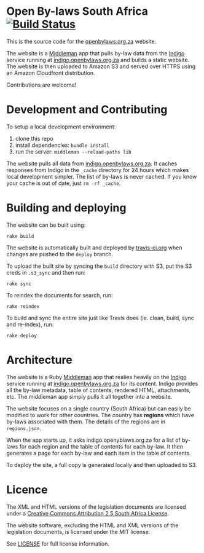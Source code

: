 # Open By-laws South Africa [![Build Status](https://travis-ci.org/longhotsummer/openbylaws.org.za.svg)](http://travis-ci.org/longhotsummer/openbylaws.org.za)

This is the source code for the [openbylaws.org.za](http://openbylaws.org.za) website.

The website is a [Middleman](http://middlemanapp.com) app that pulls by-law data from the [Indigo](https://github.com/Code4SA/indigo) service running at [indigo.openbylaws.org.za](http://indigo.openbylaws.org.za) and builds a static website. The website is then uploaded to Amazon S3 and served over HTTPS using
an Amazon Cloudfront distribution.

Contributions are welcome!

# Development and Contributing

To setup a local development environment:

1. clone this repo
2. install dependencies: `bundle install`
3. run the server: `middleman --reload-paths lib`

The website pulls all data from [indigo.openbylaws.org.za](http://indigo.openbylaws.org.za).
It caches responses from Indigo in the `_cache` directory for 24 hours which makes local development
simpler. The list of by-laws is never cached. If you know your cache is out of date, just `rm -rf _cache`.

# Building and deploying

The website can be built using:

    rake build

The website is automatically built and deployed by [travis-ci.org](https://travis-ci.org/longhotsummer/openbylaws.org.za) when changes are pushed to the `deploy` branch.

To upload the built site by syncing the `build` directory with S3,
put the S3 creds in `.s3_sync` and then run:

    rake sync

To reindex the documents for search, run:

    rake reindex

To build and sync the entire site just like Travis does (ie. clean, build, sync and re-index), run:

    rake deploy

# Architecture

The website is a Ruby [Middleman](http://middlemanapp.com) app that realies
heavily on the [Indigo](https://github.com/Code4SA/indigo) service running at
[indigo.openbylaws.org.za](http://indigo.openbylaws.org.za) for its content. Indigo
provides all the by-law metadata, table of contents, rendered HTML, attachments, etc.
The middleman app simply pulls it all together into a website.

The website focuses on a single country (South Africa) but can easily be modified
to work for other countries. The country has **regions** which have by-laws associated
with them. The details of the regions are in `regions.json`.

When the app starts up, it asks indigo.openyblaws.org.za for a list of by-laws
for each region and the table of contents for each by-law. It then generates a page
for each by-law and each item in the table of contents.

To deploy the site, a full copy is generated locally and then uploaded to S3.

# Licence

The XML and HTML versions of the legislation documents are licensed under a
[Creative Commons Attribution 2.5 South Africa License](http://creativecommons.org/licenses/by/2.5/za/deed.en_US). 

The website software, excluding the HTML and XML versions of the legislation documents,
is licensed under the MIT license.

See [LICENSE](LICENSE) for full license information.
